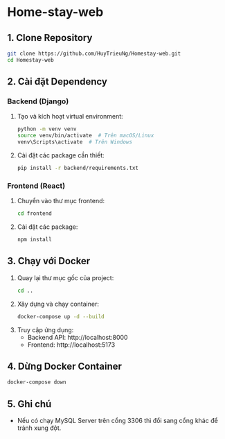 # Home-stay-web

## 1. Clone Repository

```sh
git clone https://github.com/HuyTrieuNg/Homestay-web.git
cd Homestay-web
```

## 2. Cài đặt Dependency

### Backend (Django)

1. Tạo và kích hoạt virtual environment:
    ```sh
    python -m venv venv
    source venv/bin/activate  # Trên macOS/Linux
    venv\Scripts\activate  # Trên Windows
    ```
2. Cài đặt các package cần thiết:
    ```sh
    pip install -r backend/requirements.txt
    ```

### Frontend (React)

1. Chuyển vào thư mục frontend:
    ```sh
    cd frontend
    ```
2. Cài đặt các package:
    ```sh
    npm install
    ```

## 3. Chạy với Docker

1. Quay lại thư mục gốc của project:
    ```sh
    cd ..
    ```
2. Xây dựng và chạy container:
    ```sh
    docker-compose up -d --build
    ```
3. Truy cập ứng dụng:
    - Backend API: http://localhost:8000
    - Frontend: http://localhost:5173

## 4. Dừng Docker Container

```sh
docker-compose down
```

## 5. Ghi chú

-   Nếu có chạy MySQL Server trên cổng 3306 thì đổi sang cổng khác để tránh xung đột.
